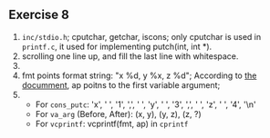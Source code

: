 ## Exercise 8

1. `inc/stdio.h`; cputchar, getchar, iscons; only cputchar is used in `printf.c`, it used for implementing putch(int, int \*).
2. scrolling one line up, and fill the last line with whitespace.
3.
  1. fmt points format string: "x %d, y %x, z %d"; According to [the documment](https://www.gnu.org/software/libc/manual/html_node/Argument-Macros.html), ap poitns to the first variable argument;
  2.
     * For `cons_putc`: 'x', ' ', '1', ',', ' ', 'y', ' ', '3', ',', ' ', 'z', ' ', '4', '\n' 
     * For `va_arg` (Before, After): (x, y), (y, z), (z, ?)
     * For `vcprintf`: vcprintf(fmt, ap) in `cprintf`
   
